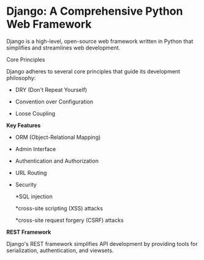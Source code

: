 # Django: A Comprehensive Python Web Framework

Django is a high-level, open-source web framework written in Python that simplifies and streamlines web development.

Core Principles
Django adheres to several core principles that guide its development philosophy:

* DRY (Don't Repeat Yourself)
* Convention over Configuration
* Loose Coupling

**Key Features**
* ORM (Object-Relational Mapping)
* Admin Interface
* Authentication and Authorization
* URL Routing
* Security
   *SQL injection
   *cross-site scripting (XSS) attacks
   *cross-site request forgery (CSRF) attacks

**REST Framework**
Django's REST framework simplifies API development by providing tools for serialization, authentication, and viewsets.